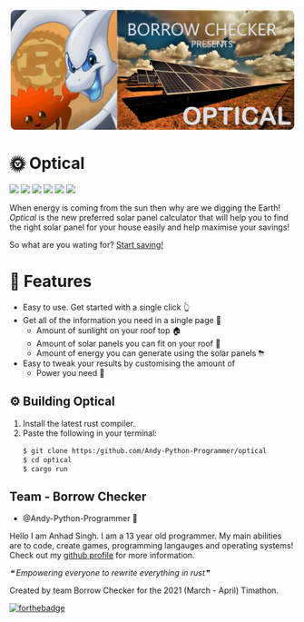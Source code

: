 <p align="center"><img src="misc/logo.png" width="500px"></p>

# 🌞 Optical
![](https://img.shields.io/badge/Code%20Jam-Timathon-orange.svg)
![](https://img.shields.io/badge/-Rust-blue)
![](https://img.shields.io/badge/-Javascript-yellow)
![](https://img.shields.io/badge/-HTML-red)
![](https://img.shields.io/badge/-CSS-blue)
![](https://img.shields.io/badge/-%F0%9F%A6%80%20Borrow%20Checker-red)

When energy is coming from the sun then why are we digging the Earth! *Optical* is the new preferred solar panel calculator that will help you to find the right solar panel for your house easily and help maximise your savings!

So what are you wating for? [Start saving!](https://optical-twt.herokuapp.com/)

# 🌠 Features
- Easy to use. Get started with a single click 👆
- Get all of the information you need in a single page 📃
    * Amount of sunlight on your roof top 🏠
    * Amount of solar panels you can fit on your roof 🔢
    * Amount of energy you can generate using the solar panels ⛈ 
- Easy to tweak your results by customising the amount of
    * Power you need 🔌

## ⚙️ Building Optical
1. Install the latest rust compiler.
2. Paste the following in your terminal:
    ```shell
    $ git clone https:/github.com/Andy-Python-Programmer/optical
    $ cd optical
    $ cargo run
    ```


## Team - Borrow Checker
- @Andy-Python-Programmer 🦀

Hello I am Anhad Singh. I am a 13 year old programmer. My main abilities are to code, create games, programming langauges and operating systems! Check out my [github profile](https://github.com/Andy-Python-Programmer) for more information.

*❝ Empowering everyone to rewrite everything in rust❞*

Created by team Borrow Checker for the 2021 (March - April) Timathon.

[![forthebadge](https://forthebadge.com/images/badges/built-with-love.svg)](https://forthebadge.com)